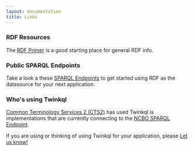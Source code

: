 ```yaml
---
layout: documentation
title: Links
---
```


### RDF Resources
The [RDF Primer](http://www.w3.org/TR/rdf-primer/) is a good starting place for general RDF info.

### Public SPARQL Endpoints
Take a look a these [SPARQL Endpoints](http://www.w3.org/wiki/SparqlEndpoints) to get started
using RDF as the datasource for your next application.

### Who's using Twinkql
[Common Terminology Services 2 (CTS2)](http://informatics.mayo.edu/cts2) has used Twinkql is implementations
that are currently connecting to the [NCBO SPARQL Endpoint](http://sparql.bioontology.org/).

If you are using or thinking of using Twinkql for your application, please 
[Let us know!](mailto:info@twinkql.org)
